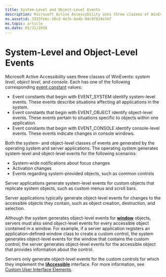 ```yaml
---
title: System-Level and Object-Level Events
description: Microsoft Active Accessibility uses three classes of WinEvents system level, object level, and console.
ms.assetid: 3333fe6c-38cd-4e7e-be4b-94c9f824e7e7
ms.topic: article
ms.date: 05/31/2018
---
```


# System-Level and Object-Level Events

Microsoft Active Accessibility uses three classes of WinEvents: *system level*, *object level*, and *console*. Each has one of the following corresponding [event constant](event-constants.md) values:

-   Event constants that begin with EVENT\_SYSTEM identify system-level events. These events describe situations affecting all applications in the system.
-   Event constants that begin with EVENT\_OBJECT identify object-level events. These events pertain to situations specific to objects within one application.
-   Event constants that begin with EVENT\_CONSOLE identify console-level events. These events indicate changes in console windows.

Both the system- and object-level classes of events are generated by the operating system and server applications. The operating system generates system-level and object-level events for the following scenarios:

-   System-wide notifications about focus changes
-   Activation changes
-   Events regarding system-provided objects, such as common controls

Server applications generate system-level events for custom objects that replicate system objects, such as custom menus and scroll bars.

Server applications typically generate object-level events for changes to the accessible objects they contain, such as object creation, destruction, and selection.

Although the system generates object-level events for [**window**](window.md) objects, servers must also send object-level events for every accessible object contained in a window. For example, if a server application registers an application-defined window class to create a custom control, the system generates object-level events for the window that contains the custom control; the server generates object-level events for the accessible object that provides information about the control.

Servers only generate object-level events for the custom controls for which they implement the [**IAccessible**](/windows/desktop/api/oleacc/nn-oleacc-iaccessible) interface. For more information, see [Custom User Interface Elements](custom-user-interface-elements.md).

 

 




